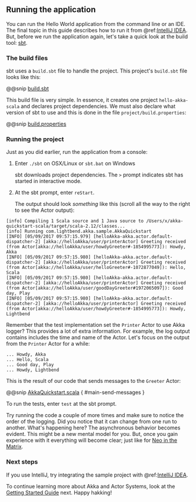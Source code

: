 ## Running the application
 
You can run the Hello World application from the command line or an IDE. The final topic in this guide describes how to run it from @ref:[IntelliJ IDEA](intellij-idea.md). But, before we run the application again, let's take a quick look at the build tool: [sbt](http://www.scala-sbt.org). 
 
### The build files

sbt uses a `build.sbt` file to handle the project. This project's `build.sbt` file looks like this:
 
@@snip [build.sbt]($g8root$/build.sbt)
 
This build file is very simple. In essence, it creates one project `hello-akka-scala` and declares project dependencies. We must also declare what version of sbt to use and this is done in the file `project/build.properties`:
 
@@snip [build.properties]($g8root$/project/build.properties)
 
### Running the project

Just as you did earlier, run the application from a console:

1. Enter `./sbt` on OSX/Linux or `sbt.bat` on Windows 

   sbt downloads project dependencies. The `>` prompt indicates sbt has started in interactive mode.

1. At the sbt prompt, enter `reStart`.
   
   The output should look _something_ like this (scroll all the way to the right to see the Actor output):
 
```
[info] Compiling 1 Scala source and 1 Java source to /Users/x/akka-quickstart-scala/target/scala-2.12/classes...
[info] Running com.lightbend.akka.sample.AkkaQuickstart
[INFO] [05/09/2017 09:57:15.979] [helloAkka-akka.actor.default-dispatcher-2] [akka://helloAkka/user/printerActor] Greeting received (from Actor[akka://helloAkka/user/howdyGreeter#-1854995773]): Howdy, Akka
[INFO] [05/09/2017 09:57:15.980] [helloAkka-akka.actor.default-dispatcher-2] [akka://helloAkka/user/printerActor] Greeting received (from Actor[akka://helloAkka/user/helloGreeter#-1072877049]): Hello, Scala
[INFO] [05/09/2017 09:57:15.980] [helloAkka-akka.actor.default-dispatcher-2] [akka://helloAkka/user/printerActor] Greeting received (from Actor[akka://helloAkka/user/goodDayGreeter#1972065097]): Good day, Play
[INFO] [05/09/2017 09:57:15.980] [helloAkka-akka.actor.default-dispatcher-2] [akka://helloAkka/user/printerActor] Greeting received (from Actor[akka://helloAkka/user/howdyGreeter#-1854995773]): Howdy, Lightbend
```
 
Remember that the test implementation set the `Printer` Actor to use Akka logger? This provides a lot of extra information. For example, the log output contains includes the time and name of the Actor. Let's focus on the output from the `Printer` Actor for a while:
 
```
... Howdy, Akka
... Hello, Scala
... Good day, Play
... Howdy, Lightbend
```
 
This is the result of our code that sends messages to the `Greeter` Actor:
 
@@snip [AkkaQuickstart.scala]($g8src$/scala/com/lightbend/akka/sample/AkkaQuickstart.scala) { #main-send-messages }

To run the tests, enter `test` at the sbt prompt.
 
Try running the code a couple of more times and make sure to notice the order of the logging. Did you notice that it can change from one run to another. What's happening here? The asynchronous behavior becomes evident. This might be a new mental model for you. But, once you gain experience with it everything will become clear; just like for <a href="https://en.wikipedia.org/wiki/Neo_(The_Matrix)">Neo in the Matrix</a>.
 
### Next steps

If you use IntelliJ, try integrating the sample project with @ref:[IntelliJ IDEA](intellij-idea.md).

To continue learning more about Akka and Actor Systems, look at the [Getting Started Guide](http://doc.akka.io/docs/akka/current/scala/guide/introduction.html) next. Happy hakking!
